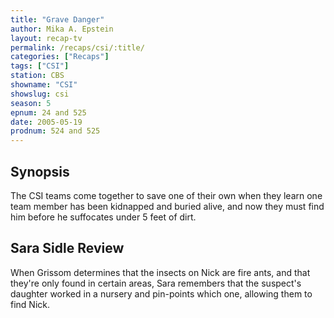 ```yaml
---
title: "Grave Danger"
author: Mika A. Epstein
layout: recap-tv
permalink: /recaps/csi/:title/
categories: ["Recaps"]
tags: ["CSI"]
station: CBS
showname: "CSI"
showslug: csi
season: 5  
epnum: 24 and 525 
date: 2005-05-19
prodnum: 524 and 525 
---
```


## Synopsis

The CSI teams come together to save one of their own when they learn one team member has been kidnapped and buried alive, and now they must find him before he suffocates under 5 feet of dirt.

## Sara Sidle Review

When Grissom determines that the insects on Nick are fire ants, and that they're only found in certain areas, Sara remembers that the suspect's daughter worked in a nursery and pin-points which one, allowing them to find Nick.

